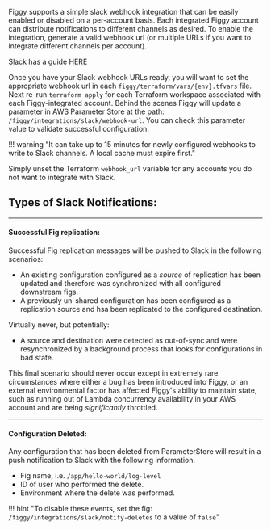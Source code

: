 Figgy supports a simple slack webhook integration that can be easily enabled or disabled on a per-account basis. Each
integrated Figgy account can distribute notifications to different channels as desired. To enable the integration, generate
a valid webhook url (or multiple URLs if you want to integrate different channels per account). 

Slack has a guide [HERE](https://api.slack.com/messaging/webhooks)

Once you have your Slack webhook URLs ready, you will want to set the appropriate webhook url in each `figgy/terraform/vars/{env}.tfvars`
file. Next re-run `terraform apply` for each Terraform workspace associated with each Figgy-integrated account. 
Behind the scenes Figgy will update a parameter in AWS Parameter Store at the path: `/figgy/integrations/slack/webhook-url`. You
can check this parameter value to validate successful configuration.

!!! warning "It can take up to 15 minutes for newly configured webhooks to write to Slack channels. A local cache must expire first." 

Simply unset the Terraform `webhook_url` variable for any accounts you do not want to integrate with Slack.

## Types of Slack Notifications:

---

#### Successful Fig replication:

Successful Fig replication messages will be pushed to Slack in the following scenarios:

- An existing configuration configured as a _source_ of replication has been updated and therefore was 
synchronized with all configured downstream figs.
- A previously un-shared configuration has been configured as a replication source and hsa been replicated to the configured
destination.

Virtually never, but potentially:

- A source and destination were detected as out-of-sync and were resynchronized by a background process that looks 
for configurations in bad state.

This final scenario should never occur except in extremely rare circumstances where either a bug has been introduced
into Figgy, or an external environmental factor has affected Figgy's ability to maintain state, such as 
running out of Lambda concurrency availability in your AWS account and are being _significantly_ throttled.

---

#### Configuration Deleted:

Any configuration that has been deleted from ParameterStore will result in a push notification to Slack with the following
information.

- Fig name, i.e. `/app/hello-world/log-level`
- ID of user who performed the delete.
- Environment where the delete was performed.

!!! hint "To disable these events, set the fig: `/figgy/integrations/slack/notify-deletes` to a value of `false`"
